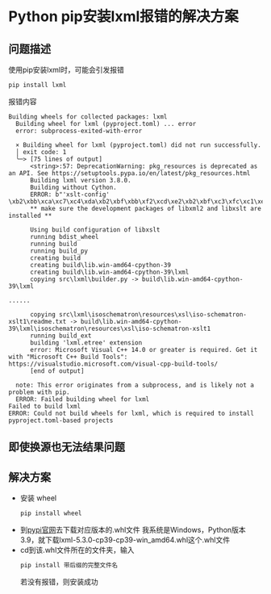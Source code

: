 # Python pip安装lxml报错的解决方案
## 问题描述
使用pip安装lxml时，可能会引发报错
``` bash
pip install lxml
```
报错内容
```
Building wheels for collected packages: lxml
  Building wheel for lxml (pyproject.toml) ... error
  error: subprocess-exited-with-error

  × Building wheel for lxml (pyproject.toml) did not run successfully.
  │ exit code: 1
  ╰─> [75 lines of output]
      <string>:57: DeprecationWarning: pkg_resources is deprecated as an API. See https://setuptools.pypa.io/en/latest/pkg_resources.html
      Building lxml version 3.8.0.
      Building without Cython.
      ERROR: b"'xslt-config' \xb2\xbb\xca\xc7\xc4\xda\xb2\xbf\xbb\xf2\xcd\xe2\xb2\xbf\xc3\xfc\xc1\xee\xa3\xac\xd2\xb2\xb2\xbb\xca\xc7\xbf\xc9\xd4\xcb\xd0\xd0\xb5\xc4\xb3\xcc\xd0\xf2\r\n\xbb\xf2\xc5\xfa\xb4\xa6\xc0\xed\xce\xc4\xbc\xfe\xa1\xa3\r\n"
      ** make sure the development packages of libxml2 and libxslt are installed **

      Using build configuration of libxslt
      running bdist_wheel
      running build
      running build_py
      creating build
      creating build\lib.win-amd64-cpython-39
      creating build\lib.win-amd64-cpython-39\lxml
      copying src\lxml\builder.py -> build\lib.win-amd64-cpython-39\lxml

......

      copying src\lxml\isoschematron\resources\xsl\iso-schematron-xslt1\readme.txt -> build\lib.win-amd64-cpython-39\lxml\isoschematron\resources\xsl\iso-schematron-xslt1
      running build_ext
      building 'lxml.etree' extension
      error: Microsoft Visual C++ 14.0 or greater is required. Get it with "Microsoft C++ Build Tools": https://visualstudio.microsoft.com/visual-cpp-build-tools/
      [end of output]

  note: This error originates from a subprocess, and is likely not a problem with pip.
  ERROR: Failed building wheel for lxml
Failed to build lxml
ERROR: Could not build wheels for lxml, which is required to install pyproject.toml-based projects
```
即使换源也无法结果问题
-------------------------------------------------
## 解决方案
- 安装 wheel
  ``` bash
  pip install wheel
  ```
- 到[pypi官网](https://pypi.org/project/lxml/#files)去下载对应版本的.whl文件
  我系统是Windows，Python版本3.9，就下载lxml-5.3.0-cp39-cp39-win_amd64.whl这个.whl文件
- cd到该.whl文件所在的文件夹，输入
  ``` bash
  pip install 带后缀的完整文件名
  ```
  若没有报错，则安装成功
